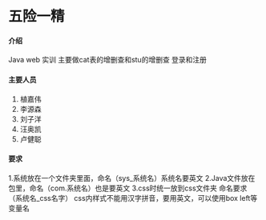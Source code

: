 # 五险一精

#### 介绍
Java web 实训
主要做cat表的增删查和stu的增删查
登录和注册


#### 主要人员

1.  植嘉伟
2.  李源森
3.  刘子洋
4.  汪奥凯
5.  卢健聪

####  要求
1.系统放在一个文件夹里面，命名（sys_系统名）系统名要英文 
2.Java文件放在包里，命名（com.系统名）也是要英文
3.css时统一放到css文件夹 命名要求（系统名_css名字） css内样式不能用汉字拼音，要用英文，可以使用box left等变量名
